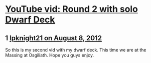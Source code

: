 # [YouTube vid: Round 2 with solo Dwarf Deck](https://community.fantasyflightgames.com/topic/68804-youtube-vid-round-2-with-solo-dwarf-deck/)

## 1 [lpknight21 on August 8, 2012](https://community.fantasyflightgames.com/topic/68804-youtube-vid-round-2-with-solo-dwarf-deck/?do=findComment&comment=670800)

So this is my second vid with my dwarf deck. This time we are at the Massing at Osgiliath. Hope you guys enjoy.




 

